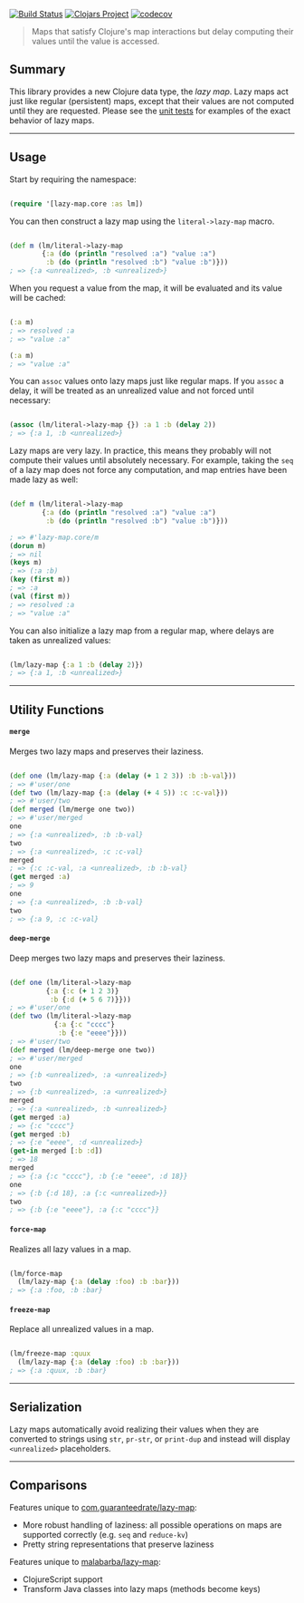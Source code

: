 [![Build Status](https://travis-ci.org/Guaranteed-Rate/lazy-map.svg?branch=master)](https://travis-ci.org/Guaranteed-Rate/lazy-map)
[![Clojars Project](https://img.shields.io/clojars/v/com.guaranteedrate/lazy-map.svg)](https://clojars.org/com.guaranteedrate/lazy-map)
[![codecov](https://codecov.io/gh/Guaranteed-Rate/lazy-map/branch/master/graph/badge.svg)](https://codecov.io/gh/Guaranteed-Rate/lazy-map)

> Maps that satisfy Clojure's map interactions but delay computing their values until the value is accessed.

## Summary

This library provides a new Clojure data type, the *lazy map*. Lazy
maps act just like regular (persistent) maps, except that their values
are not computed until they are requested. Please see the 
[unit tests](./test/lazy_map/core_test.clj) for examples of the 
exact behavior of lazy maps.

---

## Usage

Start by requiring the namespace:

```clojure 

(require '[lazy-map.core :as lm])

```

You can then construct a lazy map using the `literal->lazy-map` macro.

```clojure 

(def m (lm/literal->lazy-map 
        {:a (do (println "resolved :a") "value :a")
         :b (do (println "resolved :b") "value :b")}))
; => {:a <unrealized>, :b <unrealized>}

```

When you request a value from the map, it will be evaluated and its
value will be cached:

```clojure

(:a m)
; => resolved :a
; => "value :a"

(:a m)
; => "value :a"

```

You can `assoc` values onto lazy maps just like regular maps. If you
`assoc` a delay, it will be treated as an unrealized value and not
forced until necessary:

```clojure

(assoc (lm/literal->lazy-map {}) :a 1 :b (delay 2))
; => {:a 1, :b <unrealized>}

```

Lazy maps are very lazy. In practice, this means they probably will
not compute their values until absolutely necessary. For example,
taking the `seq` of a lazy map does not force any computation, and map
entries have been made lazy as well:

```clojure

(def m (lm/literal->lazy-map 
        {:a (do (println "resolved :a") "value :a")
         :b (do (println "resolved :b") "value :b")}))

; => #'lazy-map.core/m
(dorun m)
; => nil
(keys m)
; => (:a :b)
(key (first m))
; => :a
(val (first m))
; => resolved :a
; => "value :a"

```

You can also initialize a lazy map from a regular map, where delays
are taken as unrealized values:

```clojure 

(lm/lazy-map {:a 1 :b (delay 2)})
; => {:a 1, :b <unrealized>}

```

--- 

## Utility Functions

#### `merge`

Merges two lazy maps and preserves their laziness.

```clojure 

(def one (lm/lazy-map {:a (delay (+ 1 2 3)) :b :b-val}))
; => #'user/one
(def two (lm/lazy-map {:a (delay (+ 4 5)) :c :c-val}))
; => #'user/two
(def merged (lm/merge one two))
; => #'user/merged
one 
; => {:a <unrealized>, :b :b-val}
two
; => {:a <unrealized>, :c :c-val}
merged
; => {:c :c-val, :a <unrealized>, :b :b-val}
(get merged :a)
; => 9
one
; => {:a <unrealized>, :b :b-val}
two
; => {:a 9, :c :c-val}

```

#### `deep-merge`

Deep merges two lazy maps and preserves their laziness.

```clojure 

(def one (lm/literal->lazy-map 
         {:a {:c (+ 1 2 3)}
          :b {:d (+ 5 6 7)}}))
; => #'user/one
(def two (lm/literal->lazy-map
           {:a {:c "cccc"}
            :b {:e "eeee"}}))
; => #'user/two
(def merged (lm/deep-merge one two))
; => #'user/merged
one
; => {:b <unrealized>, :a <unrealized>}
two
; => {:b <unrealized>, :a <unrealized>}
merged
; => {:a <unrealized>, :b <unrealized>}
(get merged :a)
; => {:c "cccc"}
(get merged :b)
; => {:e "eeee", :d <unrealized>}
(get-in merged [:b :d])
; => 18
merged
; => {:a {:c "cccc"}, :b {:e "eeee", :d 18}}
one
; => {:b {:d 18}, :a {:c <unrealized>}}
two
; => {:b {:e "eeee"}, :a {:c "cccc"}}

```


#### `force-map`

Realizes all lazy values in a map.

```clojure 

(lm/force-map 
  (lm/lazy-map {:a (delay :foo) :b :bar}))
; => {:a :foo, :b :bar}

```

#### `freeze-map`

Replace all unrealized values in a map.

```clojure

(lm/freeze-map :quux 
  (lm/lazy-map {:a (delay :foo) :b :bar}))
; => {:a :quux, :b :bar}

```

---

## Serialization

Lazy maps automatically avoid realizing their values when they are converted 
to strings using `str`, `pr-str`, or `print-dup` and instead will display 
`<unrealized>` placeholders.

---

## Comparisons

Features unique to [com.guaranteedrate/lazy-map](https://github.com/Guaranteed-Rate/lazy-map):

* More robust handling of laziness: all possible operations on maps
  are supported correctly (e.g. `seq` and `reduce-kv`)
* Pretty string representations that preserve laziness


Features unique to [malabarba/lazy-map](https://github.com/Malabarba/lazy-map-clojure):

* ClojureScript support
* Transform Java classes into lazy maps (methods become keys)
